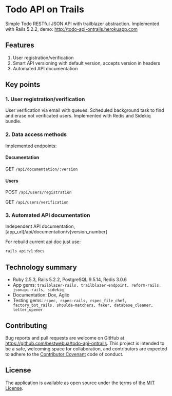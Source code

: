 # Todo API on Trails

Simple Todo RESTful JSON API with trailblazer abstraction. Implemented with Rails 5.2.2, demo: http://todo-api-ontrails.herokuapp.com

## Features

1. User registration/verification
2. Smart API versioning with default version, accepts version in headers
3. Automated API documentation

## Key points

### 1. User registration/verification

User verification via email with queues. Scheduled background task to find and erase not verificated users. Implemented with Redis and Sidekiq bundle.

### 2. Data access methods

Implemented endpoints:

#### Documentation

GET ```/api/documentation/:version```

#### Users

POST ```/api/users/registration```

GET ```/api/users/verification```

### 3. Automated API documentation

Independent API documentation, [app_url]/api/documentation/v[version_number]

For rebuild current api doc just use:
```bash
rails api:v1:docs
```

## Technology summary

* Ruby 2.5.3, Rails 5.2.2, PostgreSQL 9.5.14, Redis 3.0.6
* App gems: ```trailblazer-rails, trailblazer-endpoint, reform-rails, jsonapi-rails, sidekiq```
* Documentation: Dox, Aglio
* Testing gems: ```rspec, rspec-rails, rspec_file_chef, factory_bot_rails, shoulda-matchers, faker, database_cleaner, letter_opener```

## Contributing

Bug reports and pull requests are welcome on GitHub at https://github.com/bestwebua/todo-api-ontrails. This project is intended to be a safe, welcoming space for collaboration, and contributors are expected to adhere to the [Contributor Covenant](http://contributor-covenant.org) code of conduct.

## License
The application is available as open source under the terms of the [MIT License](http://opensource.org/licenses/MIT).
